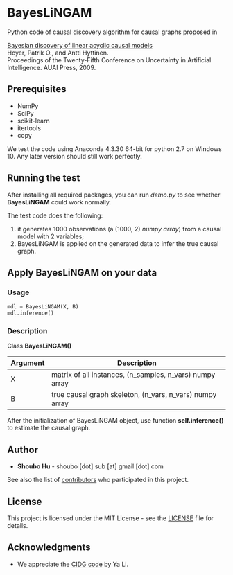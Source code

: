 # BayesLiNGAM

Python code of causal discovery algorithm for causal graphs proposed in

[Bayesian discovery of linear acyclic causal models](https://arxiv.org/abs/1205.2641)  
Hoyer, Patrik O., and Antti Hyttinen.  
Proceedings of the Twenty-Fifth Conference on Uncertainty in Artificial Intelligence. AUAI Press, 2009.

## Prerequisites

- NumPy
- SciPy
- scikit-learn
- itertools
- copy

We test the code using Anaconda 4.3.30 64-bit for python 2.7 on Windows 10. Any later version should still work perfectly.

## Running the test

After installing all required packages, you can run *demo.py* to see whether **BayesLiNGAM** could work normally.

The test code does the following:

1. it generates 1000 observations (a (1000, 2) *numpy array*) from a causal model with 2 variables;
2. BayesLiNGAM is applied on the generated data to infer the true causal graph.

## Apply **BayesLiNGAM** on your data

### Usage

```python
mdl = BayesLiNGAM(X, B)
mdl.inference()
```

### Description

Class **BayesLiNGAM()**

| Argument  | Description  |
|---|---|
|X | matrix of all instances, (n_samples, n_vars) numpy array |
|B | true causal graph skeleton, (n_vars, n_vars) numpy array |

After the initialization of BayesLiNGAM object, use function **self.inference()** to estimate the causal graph.

## Author

- **Shoubo Hu** - shoubo [dot] sub [at] gmail [dot] com

See also the list of [contributors](https://github.com/amber0309/Multidomain-Discriminant-Analysis/graphs/contributors) who participated in this project.

## License

This project is licensed under the MIT License - see the [LICENSE](LICENSE) file for details.

## Acknowledgments

- We appreciate the [CIDG](https://aaai.org/ocs/index.php/AAAI/AAAI18/paper/view/16595) [code](https://mingming-gong.github.io/papers/CIDG.zip) by Ya Li.
